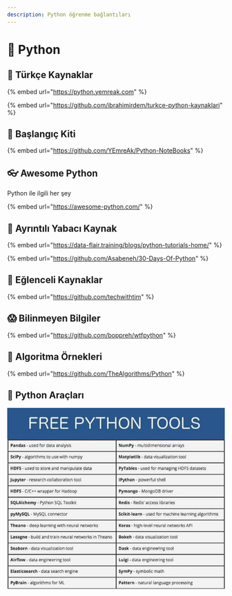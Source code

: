 ```yaml
---
description: Python öğrenme bağlantıları
---
```


# 🐍 Python

## 🚀 Türkçe Kaynaklar

{% embed url="https://python.yemreak.com" %}

{% embed url="https://github.com/ibrahimirdem/turkce-python-kaynaklari" %}

## 🧰 Başlangıç Kiti

{% embed url="https://github.com/YEmreAk/Python-NoteBooks" %}

## 👓 Awesome Python

Python ile ilgili her şey

{% embed url="https://awesome-python.com/" %}

## 🌟 Ayrıntılı Yabacı Kaynak

{% embed url="https://data-flair.training/blogs/python-tutorials-home/" %}

{% embed url="https://github.com/Asabeneh/30-Days-Of-Python" %}

## 🤹 Eğlenceli Kaynaklar

{% embed url="https://github.com/techwithtim" %}

## 😱 Bilinmeyen Bilgiler

{% embed url="https://github.com/boppreh/wtfpython" %}

## 🧮 Algoritma Örnekleri

{% embed url="https://github.com/TheAlgorithms/Python" %}

## 🧰 Python Araçları

![](.gitbook/assets/python_tools.png)

